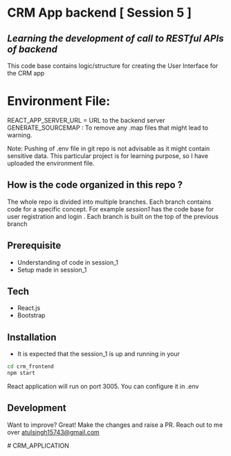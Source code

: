 # CRM App backend [ Session 5 ]
## _Learning the development of call to RESTful APIs of backend_ 

This code base contains logic/structure  for creating the User Interface for the CRM app

# Environment File:
REACT_APP_SERVER_URL = URL to the backend server
GENERATE_SOURCEMAP : To remove any .map files that might lead to warning. 

Note: Pushing of .env file in git repo is not advisable as it might contain sensitive data. 
This particular project is for learning purpose, so I have uploaded the environment file.

## How is the code organized in this repo ?
The whole repo is divided into multiple branches. Each branch contains code for a specific concept. For example _session1_ has the code base for user registration and login . Each branch is built on the top of the previous branch

## Prerequisite
- Understanding of code in session_1
- Setup made in session_1


## Tech
- React.js
- Bootstrap
  
## Installation
* It is expected that the session_1 is up and running in your 
```sh
cd crm_frontend
npm start
```
React application will run on port 3005. You can configure it in .env

## Development

Want to improve? Great!
Make the changes and raise a PR. Reach out to me over atulsingh15743@gmail.com

#   C R M _ A P P L I C A T I O N  
 